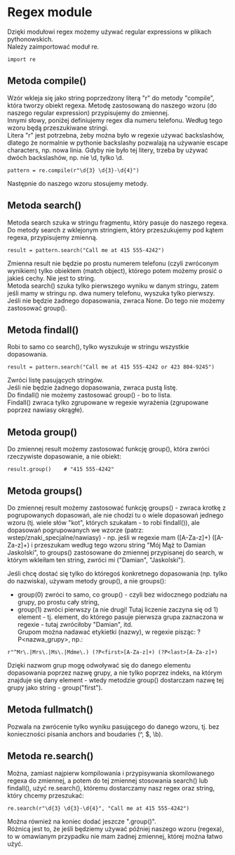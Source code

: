 # Regex module  
Dzięki modułowi regex możemy używać regular expressions w plikach pythonowskich.  
Należy zaimportować moduł re.  
```
import re
```
   
## Metoda compile()  
Wzór wkleja się jako string poprzedzony literą "r" do metody "compile", która tworzy obiekt regexa. Metodę zastosowaną do naszego wzoru (do naszego regular expression) przypisujemy do zmiennej.  
Innymi słowy, poniżej definiujemy regex dla numeru telefonu. Według tego wzoru będą przeszukiwane stringi.  
Litera "r" jest potrzebna, żeby można było w regexie używać backslashów, dlatego że normalnie w pythonie backslashy pozwalają na używanie escape characters, np. nowa linia. Gdyby nie było tej litery, trzeba by używać dwóch backslashów, np. nie \d, tylko \\d.    
```
pattern = re.compile(r"\d{3} \d{3}-\d{4}")
```
  
Następnie do naszego wzoru stosujemy metody.  
  
## Metoda search()  
Metoda search szuka w stringu fragmentu, który pasuje do naszego regexa. Do metody search z wklejonym stringiem, który przeszukujemy pod kątem regexa, przypisujemy zmienną.    
```
result = pattern.search("Call me at 415 555-4242")
```
Zmienna result nie będzie po prostu numerem telefonu (czyli zwróconym wynikiem) tylko obiektem (match object), którego potem możemy prosić o jakieś cechy. Nie jest to string.  
Metoda search() szuka tylko pierwszego wyniku w danym stringu, zatem jeśli mamy w stringu np. dwa numery telefonu, wyszuka tylko pierwszy.  
Jeśli nie będzie żadnego dopasowania, zwraca None. Do tego nie możemy zastosować group().  
  
## Metoda findall()  
Robi to samo co search(), tylko wyszukuje w stringu wszystkie dopasowania.  
```
result = pattern.search("Call me at 415 555-4242 or 423 804-9245")
```  
Zwróci listę pasujących stringów.  
Jeśli nie będzie żadnego dopasowania, zwraca pustą listę.  
Do findall() nie możemy zastosować group() - bo to lista.    
Findall() zwraca tylko zgrupowane w regexie wyrażenia (zgrupowane poprzez nawiasy okrągłe).    
  
## Metoda group()  
Do zmiennej result możemy zastosować funkcję group(), która zwróci rzeczywiste dopasowanie, a nie obiekt:  
```
result.group()    # "415 555-4242"
```
  
## Metoda groups()  
Do zmiennej result możemy zastosować funkcję groups() - zwraca krotkę z pogrupowanych dopasowań, ale nie chodzi tu o wiele dopasowań jednego wzoru (tj. wiele słów "kot", których szukałam - to robi findall()), ale dopasowań pogrupowanych we wzorze (patrz: wstep/znaki_specjalne/nawiasy) - np. jeśli w regexie mam ([A-Za-z]+) ([A-Za-z]+) i przeszukam według tego wzoru string "Mój Mąż to Damian Jaskolski", to groups() zastosowane do zmiennej przypisanej do search, w którym wkleiłam ten string, zwróci mi ("Damian", "Jaskolski").  
  
Jeśli chcę dostać się tylko do któregoś konkretnego dopasowania (np. tylko do nazwiska), używam metody group(), a nie groups():  
- group(0) zwróci to samo, co group() - czyli bez widocznego podziału na grupy, po prostu cały string,  
- group(1) zwróci pierwszy (a nie drugi! Tutaj liczenie zaczyna się od 1) element - tj. element, do którego pasuje pierwsza grupa zaznaczona w regexie - tutaj zwróciłoby "Damian",
itd.  
Grupom można nadawać etykietki (nazwy), w regexie pisząc: ?P<nazwa_grupy>, np.:  
```
r"^Mr\.|Mrs\.|Ms\.|Mdme\.) (?P<first>[A-Za-z]+) (?P<last>[A-Za-z]+)
```  
Dzięki nazwom grup mogę odwoływać się do danego elementu dopasowania poprzez nazwę grupy, a nie tylko poprzez indeks, na którym znajduje się dany element - wtedy metodzie group() dostarczam nazwę tej grupy jako string - group("first").  
  
## Metoda fullmatch()  
Pozwala na zwrócenie tylko wyniku pasującego do danego wzoru, tj. bez konieczności pisania anchors and boudaries (^, $, \b).  
  
## Metoda re.search()  
Można, zamiast najpierw kompilowania i przypisywania skomilowanego regexa do zmiennej, a potem do tej zmiennej stosowania search() lub findall(), użyć re.search(), któremu dostarczamy nasz regex oraz string, który chcemy przeszukać:  
```
re.search(r"\d{3} \d{3}-\d{4}", "Call me at 415 555-4242")
```
Można również na koniec dodać jeszcze ".group()".  
Różnicą jest to, że jeśli będziemy używać później naszego wzoru (regexa), to w omawianym przypadku nie mam żadnej zmiennej, której można łatwo użyć.

